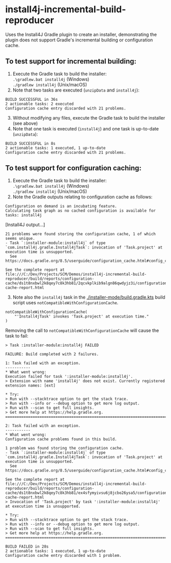 # install4j-incremental-build-reproducer
Uses the Install4J Gradle plugin to create an installer, demonstrating the plugin does not support Gradle's incremental building or configuration cache.

## To test support for incremental building:
1. Execute the Gradle task to build the installer:  
`.\gradlew.bat install4j` (Windows)  
`./gradlew install4j` (Unix/macOS)  
2. Note that two tasks are executed (`unzipData` and `install4j`):
```
BUILD SUCCESSFUL in 36s
2 actionable tasks: 2 executed
Configuration cache entry discarded with 21 problems.
```
3. Without modifying any files, execute the Gradle task to build the installer (see above)
4. Note that one task is executed (`install4j`) and one task is up-to-date (`unzipData`):
```
BUILD SUCCESSFUL in 8s
2 actionable tasks: 1 executed, 1 up-to-date
Configuration cache entry discarded with 21 problems.
```

## To test support for configuration caching:
1. Execute the Gradle task to build the installer:  
   `.\gradlew.bat install4j` (Windows)  
   `./gradlew install4j` (Unix/macOS)
2. Note the Gradle outputs relating to configuration cache as follows:
```
Configuration on demand is an incubating feature.
Calculating task graph as no cached configuration is available for tasks: install4j
```
[Install4J output...]
``` 
21 problems were found storing the configuration cache, 1 of which seems unique.
- Task `:installer-module:install4j` of type `com.install4j.gradle.Install4jTask`: invocation of 'Task.project' at execution time is unsupported.
  See https://docs.gradle.org/8.5/userguide/configuration_cache.html#config_cache:requirements:use_project_during_execution

See the complete report at file:///C:/Dev/Projects/SCM/Demos/install4j-incremental-build-reproducer/build/reports/configuration-cache/ds1t8nxbwl2k8qey7c8k3hb81/2qcvkplkib9algn86qwdyjz3i/configuration-cache-report.html
```
3. Note also the `install4j` task in the [./installer-mode/build.gradle.kts](./installer-module/build.gradle.kts?plain=L87) build script uses `notCompatibleWithConfigurationCache`.  
```
notCompatibleWithConfigurationCache(
    "'Install4jTask' invokes 'Task.project' at execution time."
)
```
Removing the call to `notCompatibleWithConfigurationCache` will cause the task to fail:
```
> Task :installer-module:install4j FAILED

FAILURE: Build completed with 2 failures.

1: Task failed with an exception.
-----------
* What went wrong:
Execution failed for task ':installer-module:install4j'.
> Extension with name 'install4j' does not exist. Currently registered extension names: [ext]

* Try:
> Run with --stacktrace option to get the stack trace.
> Run with --info or --debug option to get more log output.
> Run with --scan to get full insights.
> Get more help at https://help.gradle.org.
==============================================================================

2: Task failed with an exception.
-----------
* What went wrong:
Configuration cache problems found in this build.

1 problem was found storing the configuration cache.
- Task `:installer-module:install4j` of type `com.install4j.gradle.Install4jTask`: invocation of 'Task.project' at execution time is unsupported.
  See https://docs.gradle.org/8.5/userguide/configuration_cache.html#config_cache:requirements:use_project_during_execution

See the complete report at file:///C:/Dev/Projects/SCM/Demos/install4j-incremental-build-reproducer/build/reports/configuration-cache/ds1t8nxbwl2k8qey7c8k3hb81/ex4sfymyivsu6j8jcbo26ysa5/configuration-cache-report.html
> Invocation of 'Task.project' by task ':installer-module:install4j' at execution time is unsupported.

* Try:
> Run with --stacktrace option to get the stack trace.
> Run with --info or --debug option to get more log output.
> Run with --scan to get full insights.
> Get more help at https://help.gradle.org.
==============================================================================

BUILD FAILED in 28s
2 actionable tasks: 1 executed, 1 up-to-date
Configuration cache entry discarded with 1 problem.
```
